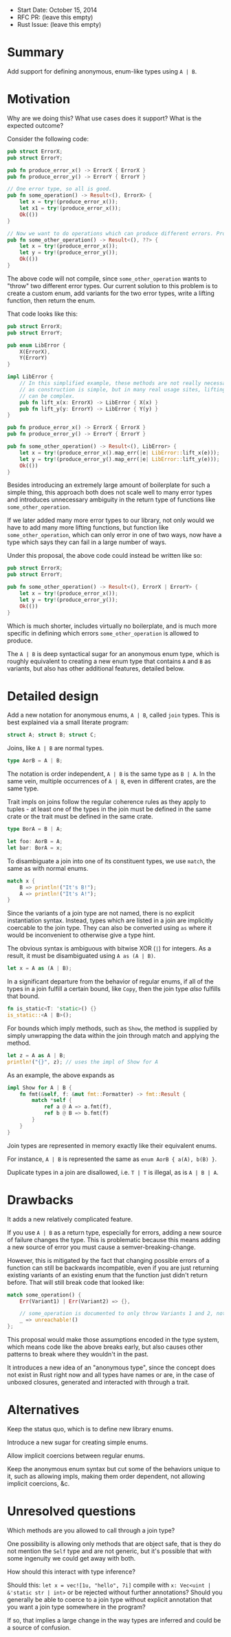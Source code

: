 - Start Date: October 15, 2014
- RFC PR: (leave this empty)
- Rust Issue: (leave this empty)

# Summary

Add support for defining anonymous, enum-like types using `A | B`.

# Motivation

Why are we doing this? What use cases does it support? What is the expected outcome?

Consider the following code:

```rust
pub struct ErrorX;
pub struct ErrorY;

pub fn produce_error_x() -> ErrorX { ErrorX }
pub fn produce_error_y() -> ErrorY { ErrorY }

// One error type, so all is good.
pub fn some_operation() -> Result<(), ErrorX> {
    let x = try!(produce_error_x());
    let x1 = try!(produce_error_x());
    Ok(())
}

// Now we want to do operations which can produce different errors. Problem.
pub fn some_other_operation() -> Result<(), ??> {
    let x = try!(produce_error_x());
    let y = try!(produce_error_y());
    Ok(())
}
```

The above code will not compile, since `some_other_operation` wants to "throw"
two different error types. Our current solution to this problem is to create
a custom enum, add variants for the two error types, write a lifting function,
then return the enum.

That code looks like this:

```rust
pub struct ErrorX;
pub struct ErrorY;

pub enum LibError {
    X(ErrorX),
    Y(ErrorY)
}

impl LibError {
    // In this simplified example, these methods are not really necessary,
    // as construction is simple, but in many real usage sites, lifting
    // can be complex.
    pub fn lift_x(x: ErrorX) -> LibError { X(x) }
    pub fn lift_y(y: ErrorY) -> LibError { Y(y) }
}

pub fn produce_error_x() -> ErrorX { ErrorX }
pub fn produce_error_y() -> ErrorY { ErrorY }

pub fn some_other_operation() -> Result<(), LibError> {
    let x = try!(produce_error_x().map_err(|e| LibError::lift_x(e)));
    let y = try!(produce_error_y().map_err(|e| LibError::lift_y(e)));
    Ok(())
}
```

Besides introducing an extremely large amount of boilerplate for such a simple
thing, this approach both does not scale well to many error types and introduces
unnecessary ambiguity in the return type of functions like `some_other_operation`.

If we later added many more error types to our library, not only would we
have to add many more lifting functions, but function like
`some_other_operation`, which can only error in one of two ways, now have a
type which says they can fail in a large number of ways.

Under this proposal, the above code could instead be written like so:

```rust
pub struct ErrorX;
pub struct ErrorY;

pub fn some_other_operation() -> Result<(), ErrorX | ErrorY> {
    let x = try!(produce_error_x());
    let y = try!(produce_error_y());
    Ok(())
}
```

Which is much shorter, includes virtually no boilerplate, and is much more
specific in defining which errors `some_other_operation` is allowed to produce.

The `A | B` is deep syntactical sugar for an anonymous enum type, which is
roughly equivalent to creating a new enum type that contains `A` and `B` as
variants, but also has other additional features, detailed below.

# Detailed design

Add a new notation for anonymous enums, `A | B`, called `join` types. This is best
explained via a small literate program:

```rust
struct A; struct B; struct C;
```

Joins, like `A | B` are normal types.

```rust
type AorB = A | B;
```

The notation is order independent, `A | B` is the same type as `B | A`.
In the same vein, multiple occurrences of `A | B`, even in different crates,
are the same type.

Trait impls on joins follow the regular coherence rules as they apply to
tuples - at least one of the types in the join must be defined in the
same crate or the trait must be defined in the same crate.

```rust
type BorA = B | A;

let foo: AorB = A;
let bar: BorA = x;
```

To disambiguate a join into one of its constituent types, we use `match`,
the same as with normal enums.

```rust
match x {
    B => println!("It's B!");
    A => println!("It's A!");
}
```

Since the variants of a join type are not named, there is no explicit
instantiation syntax. Instead, types which are listed in a join are
implicitly coercable to the join type. They can also be converted using
`as` where it would be inconvenient to otherwise give a type hint.

The obvious syntax is ambiguous with bitwise XOR (`|`) for integers.
As a result, it must be disambiguated using `A as (A | B)`.

```rust
let x = A as (A | B);
```

In a significant departure from the behavior of regular enums, if all of the
types in a join fulfill a certain bound, like `Copy`, then the join type
*also* fulfills that bound.

```rust
fn is_static<T: 'static>() {}
is_static::<A | B>();
```

For bounds which imply methods, such as `Show`, the method is supplied by
simply unwrapping the data within the join through match and applying the
method.

```rust
let z = A as A | B;
println!("{}", z); // uses the impl of Show for A
```

As an example, the above expands as 

```rust
impl Show for A | B {
    fn fmt(&self, f: &mut fmt::Formatter) -> fmt::Result {
        match *self {
            ref a @ A => a.fmt(f),
            ref b @ B => b.fmt(f)
        }
    }
}
```

Join types are represented in memory exactly like their equivalent enums.

For instance, `A | B` is represented the same as `enum AorB { a(A), b(B) }`.

Duplicate types in a join are disallowed, i.e. `T | T` is illegal, as is
`A | B | A`.

# Drawbacks

It adds a new relatively complicated feature.

If you use `A | B` as a return type, especially for errors, adding a new
source of failure changes the type. This is problematic because this means
adding a new source of error you must cause a semver-breaking-change.

However, this is mitigated by the fact that changing possible errors of a
function can still be backwards incompatible, even if you are just returning
existing variants of an existing enum that the function just didn't return
before. That will still break code that looked like:

```rust
match some_operation() {
    Err(Variant1) | Err(Variant2) => {},

    // some_operation is documented to only throw Variants 1 and 2, not 3 or 4
    _ => unreachable!()
};
```

This proposal would make those assumptions encoded in the type system, which
means code like the above breaks early, but also causes other patterns to
break where they wouldn't in the past.

It introduces a new idea of an "anonymous type", since the concept does
not exist in Rust right now and all types have names or are, in the case
of unboxed closures, generated and interacted with through a trait.

# Alternatives

Keep the status quo, which is to define new library enums.

Introduce a new sugar for creating simple enums.

Allow implicit coercions between regular enums.

Keep the anonymous enum syntax but cut some of the behaviors
unique to it, such as allowing impls, making them order dependent,
not allowing implicit coercions, &c.

# Unresolved questions

Which methods are you allowed to call through a join type?

One possibility is allowing only methods that are object safe, that is
they do not mention the `Self` type and are not generic, but it's possible
that with some ingenuity we could get away with both.

How should this interact with type inference?

Should this: `let x = vec![1u, "hello", 7i]` compile with
`x: Vec<uint | &'static str | int>` or be rejected without further
annotations? Should you generally be able to coerce to a join type
without explicit annotation that you want a join type somewhere in
the program?

If so, that implies a large change in the way types are inferred
and could be a source of confusion.

